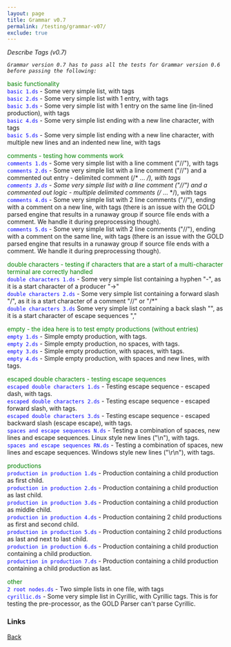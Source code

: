 ```yaml
---
layout: page
title: Grammar v0.7
permalink: /testing/grammar-v07/
exclude: true
---
```

_Describe Tags (v0.7)_

<span style="font-style: italic;">```Grammar version 0.7 has to pass all the tests for Grammar version 0.6 before passing the following:```</span>


<span style="color:green">basic functionality</span><br>
<span style="color:blue">```basic 1.ds```</span> - Some very simple list, with tags<br>
<span style="color:blue">```basic 2.ds```</span> - Some very simple list with 1 entry, with tags<br>
<span style="color:blue">```basic 3.ds```</span> - Some very simple list with 1 entry on the same line (in-lined production), with tags<br>
<span style="color:blue">```basic 4.ds```</span>  - Some very simple list ending with a new line character, with tags<br>
<span style="color:blue">```basic 5.ds```</span>  - Some very simple list ending with a new line character, with multiple new lines and an indented new line, with tags<br>


<span style="color:green">comments - testing how comments work</span><br>
<span style="color:blue">```comments 1.ds```</span> - Some very simple list with a line comment ("//"), with tags<br>
<span style="color:blue">```comments 2.ds```</span> - Some very simple list with a line comment ("//") and a commented out entry - delimited comment (/* ... */), with tags<br>
<span style="color:blue">```comments 3.ds```</span> - Some very simple list with a line comment ("//") and a commented out logic - multiple delimited comments (/* ... */), with tags<br>
<span style="color:blue">```comments 4.ds```</span> - Some very simple list with 2 line comments ("//"), ending with a comment on a new line, with tags (there is an issue with the GOLD parsed engine that results in a runaway group if source file ends with a comment. We handle it during preprocessing though).<br>
<span style="color:blue">```comments 5.ds```</span> - Some very simple list with 2 line comments ("//"), ending with a comment on the same line, with tags (there is an issue with the GOLD parsed engine that results in a runaway group if source file ends with a comment. We handle it during preprocessing though).<br>


<span style="color:green">double characters - testing if characters that are a start of a multi-character terminal are correctly handled</span><br>
<span style="color:blue">```double characters 1.ds```</span> - Some very simple list containing a hyphen "-", as it is a start character of a producer "->"<br>
<span style="color:blue">```double characters 2.ds```</span> - Some very simple list containing a forward slash "/", as it is a start character of a comment "//" or "/*"<br>
<span style="color:blue">```double characters 3.ds```</span>  Some very simple list containing a back slash "\", as it is a start character of escape sequences "\,"<br>


<span style="color:green">empty - the idea here is to test empty productions (without entries)</span><br>
<span style="color:blue">```empty 1.ds```</span> - Simple empty production, with tags.<br>
<span style="color:blue">```empty 2.ds```</span> - Simple empty production, no spaces, with tags.<br>
<span style="color:blue">```empty 3.ds```</span> - Simple empty production, with spaces, with tags.<br>
<span style="color:blue">```empty 4.ds```</span> - Simple empty production, with spaces and new lines, with tags.<br>


<span style="color:green">escaped double characters - testing escape sequences</span><br>
<span style="color:blue">```escaped double characters 1.ds```</span> - Testing escape sequence - escaped dash, with tags.<br>
<span style="color:blue">```escaped double characters 2.ds```</span> - Testing escape sequence - escaped forward slash, with tags.<br>
<span style="color:blue">```escaped double characters 3.ds```</span> - Testing escape sequence - escaped backward slash (escape escape), with tags.<br>
<span style="color:blue">```spaces and escape sequences N.ds```</span> - Testing a combination of spaces, new lines and escape sequences. Linux style new lines ("\n"), with tags.<br>
<span style="color:blue">```spaces and escape sequences RN.ds```</span> - Testing a combination of spaces, new lines and escape sequences. Windows style new lines ("\r\n"), with tags.<br>


<span style="color:green">productions</span><br>
<span style="color:blue">```production in production 1.ds```</span> - Production containing a child production as first child.<br>
<span style="color:blue">```production in production 2.ds```</span> - Production containing a child production as last child.<br>
<span style="color:blue">```production in production 3.ds```</span> - Production containing a child production as middle child.<br>
<span style="color:blue">```production in production 4.ds```</span> - Production containing 2 child productions as first and second child.<br>
<span style="color:blue">```production in production 5.ds```</span> - Production containing 2 child productions as last and next to last child.<br>
<span style="color:blue">```production in production 6.ds```</span> - Production containing a child production containing a child production.<br>
<span style="color:blue">```production in production 7.ds```</span> - Production containing a child production containing a child production as last.<br>


<span style="color:green">other </span><br>
<span style="color:blue">```2 root nodes.ds```</span> - Two simple lists in one file, with tags<br>
<span style="color:blue">```cyrillic.ds```</span> - Some very simple list in Cyrillic, with Cyrillic tags. This is for testing the pre-processor, as the GOLD Parser can't parse Cyrillic.


### Links
[Back](/testing)